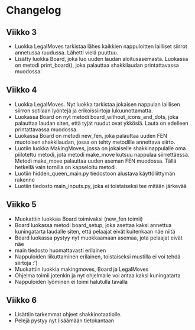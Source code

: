 # Changelog
## Viikko 3
- Luokka LegalMoves tarkistaa lähes kaikkien nappuloitten lailliset siirrot annetussa ruudussa. Lähetti vielä puuttuu.
- Lisätty luokka Board, joka luo uuden laudan aloitusasemasta. Luokassa on metodi print_board(), joka palauttaa shakkilaudan printattavassa muodossa.

## Viikko 4
- Luokka LegalMoves. Nyt luokka tarkistaa jokaisen nappulan laillisen siirron sotilaan lyöntejä ja erikoissiirtoja lukuunottamatta.  
- Luokassa Board on nyt metodi board_without_icons_and_dots, joka palauttaa laudan siten, että tyjät ruudut ovat ykkösiä. Lauta on edelleen printattavassa muodossa.  
- Luokassa Board on metodi new_fen, joka palauttaa uuden FEN muotoisen shakkilaudan, jossa on tehty metodille annettava siirto.  
- Luotiin luokka MakingMoves, jossa on jokaiselle shakkinappulalle oma piilotettu metodi, jota metodi make_move kutsuu nappulaa siirrettäessä. Metodi make_move palauttaa uuden aseman FEN muodossa. Tällä hetkellä vain tornilla on kapseloitu metodi.  
- Luotiin hidden_queen_main.py tiedostoon alustava käyttöliittymän rakenne  
- Luotiin tiedosto main_inputs.py, joka ei toistaiseksi tee mitään järkevää  
 
## Viikko 5
- Muokattiin luokkaa Board toimivaksi (new_fen toimii)  
- Board luokassa metodi board_setup, joka asettaa kaksi annettua kuningatarta laudalle siten, että pelaajat eivät kuitenkaan näe niitä  
- Board luokassa pystyy nyt muokkaamaan asemaa, jota pelaajat eivät näe  
- main tiedosto huomattavasti erilainen  
- Nappuloiden liikuttaminen erilainen, toistaiseksi mustilla ei voi tehdä siirtoja :')  
- Muokattiin luokkia makingmoves, Board ja LegalMoves  
- Ohjelma toimii jotenkin ja nyt ohjelmalle voi antaa kaksi kuningatarta  
- Nappuloiden lyöminen ei toimi halutulla tavalla  

## Viikko 6
- Lisättiin tarkemmat ohjeet shakkinotaatiolle.  
- Pelejä pystyy nyt lisäämään tietokantaan  

